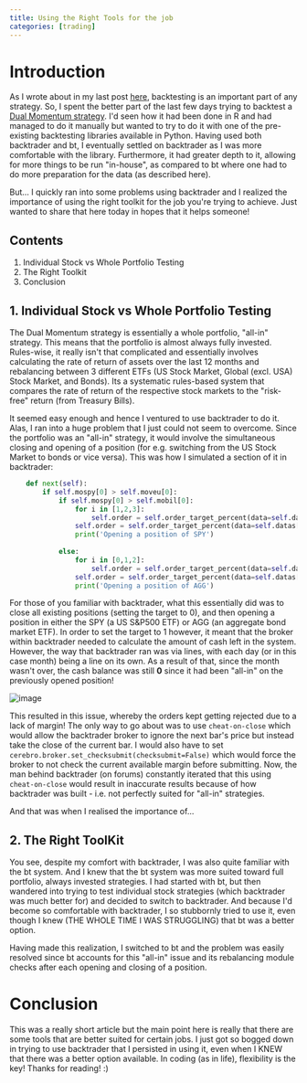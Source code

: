 ```yaml
---
title: Using the Right Tools for the job
categories: [trading]
---
```


# Introduction

As I wrote about in my last post [here](https://zachlim98.github.io/2020-12/Using-Pandas-to-set-SL), backtesting is an important part of any strategy. So, I spent the better part of the last few days trying to backtest a [Dual Momentum strategy](https://robotwealth.com/dual-momentum-review/). I'd seen how it had been done in R and had managed to do it manually but wanted to try to do it with one of the pre-existing backtesting libraries available in Python. Having used both backtrader and bt, I eventually settled on backtrader as I was more comfortable with the library. Furthermore, it had greater depth to it, allowing for more things to be run "in-house", as compared to bt where one had to do more preparation for the data (as described here). 

But... I quickly ran into some problems using backtrader and I realized the importance of using the right toolkit for the job you're trying to achieve. Just wanted to share that here today in hopes that it helps someone!  

## Contents
1. Individual Stock vs Whole Portfolio Testing
2. The Right Toolkit
3. Conclusion

## 1. Individual Stock vs Whole Portfolio Testing

The Dual Momentum strategy is essentially a whole portfolio, "all-in" strategy. This means that the portfolio is almost always fully invested. Rules-wise, it really isn't that complicated and essentially involves calculating the rate of return of assets over the last 12 months and rebalancing between 3 different ETFs (US Stock Market, Global (excl. USA) Stock Market, and Bonds). Its a systematic rules-based system that compares the rate of return of the respective stock markets to the "risk-free" return (from Treasury Bills). 

It seemed easy enough and hence I ventured to use backtrader to do it. Alas, I ran into a huge problem that I just could not seem to overcome. Since the portfolio was an "all-in" strategy, it would involve the simultaneous closing and opening of a position (for e.g. switching from the US Stock Market to bonds or vice versa). This was how I simulated a section of it in backtrader:

```python
    def next(self):
        if self.mospy[0] > self.moveu[0]:
            if self.mospy[0] > self.mobil[0]:
                for i in [1,2,3]:
                    self.order = self.order_target_percent(data=self.datas[i], target=0)
                self.order = self.order_target_percent(data=self.datas[0], target=1)
                print('Opening a position of SPY')
                
            else:
                for i in [0,1,2]:
                    self.order = self.order_target_percent(data=self.datas[i], target=0)
                self.order = self.order_target_percent(data=self.datas[3], target=1)
                print('Opening a position of AGG')
```

 For those of you familiar with backtrader, what this essentially did was to close all existing positions (setting the target to 0), and then opening a position in either the SPY (a US S&P500 ETF) or AGG (an aggregate bond market ETF). In order to set the target to 1 however, it meant that the broker within backtrader needed to calculate the amount of cash left in the system. However, the way that backtrader ran was via lines, with each day (or in this case month) being a line on its own. As a result of that, since the month wasn't over, the cash balance was still **0** since it had been "all-in" on the previously opened position!

![image](https://user-images.githubusercontent.com/68678549/102229049-4c84a280-3f26-11eb-9c30-667914e5612d.png)

This resulted in this issue, whereby the orders kept getting rejected due to a lack of margin! The only way to go about was to use `cheat-on-close` which would allow the backtrader broker to ignore the next bar's price but instead take the close of the current bar. I would also have to set `cerebro.broker.set_checksubmit(checksubmit=False)` which would force the broker to not check the current available margin before submitting. Now, the man behind backtrader (on forums) constantly iterated that this using `cheat-on-close` would result in inaccurate results because of how backtrader was built - i.e. not perfectly suited for "all-in" strategies.

And that was when I realised the importance of...

## 2. The Right ToolKit

You see, despite my comfort with backtrader, I was also quite familiar with the bt system. And I knew that the bt system was more suited toward full portfolio, always invested strategies. I had started with bt, but then wandered into trying to test individual stock strategies (which backtrader was much better for) and decided to switch to backtrader. And because I'd become so comfortable with backtrader, I so stubbornly tried to use it, even though I knew (THE WHOLE TIME I WAS STRUGGLING) that bt was a better option.

Having made this realization, I switched to bt and the problem was easily resolved since bt accounts for this "all-in" issue and its rebalancing module checks after each opening and closing of a position. 

# Conclusion

This was a really short article but the main point here is really that there are some tools that are better suited for certain jobs. I just got so bogged down in trying to use backtrader that I persisted in using it, even when I KNEW that there was a better option available. In coding (as in life), flexibility is the key! Thanks for reading! :) 
